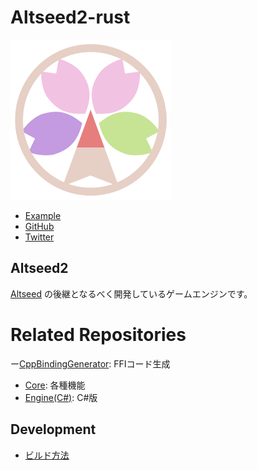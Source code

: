 # Altseed2-rust

![](./docs/AltseedPink256.png)

- [Example](./docs/doc/altseed2/examples/index.html)
- [GitHub](https://github.com/altseed/Altseed2-rust)
- [Twitter](https://twitter.com/altseed)

## Altseed2
[Altseed](https://github.com/altseed/Altseed) の後継となるべく開発しているゲームエンジンです。

# Related Repositories
ー[CppBindingGenerator](https://github.com/altseed/CppBindingGenerator): FFIコード生成
- [Core](https://github.com/altseed/Altseed2): 各種機能
- [Engine(C#)](https://github.com/altseed/Altseed2-csharp): C#版

## Development
- [ビルド方法](docs/dev/HowToBuild_Ja.md)
